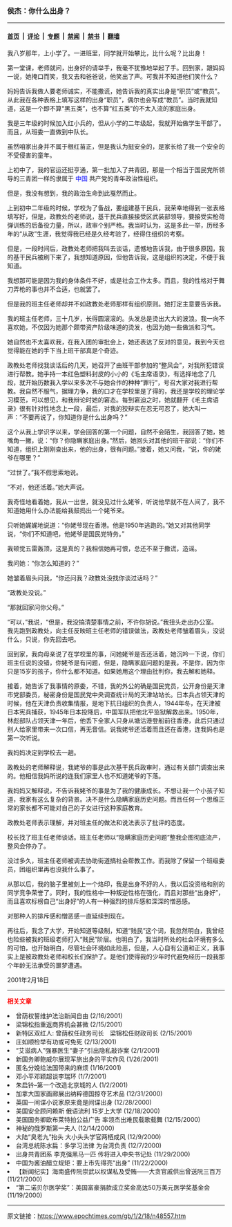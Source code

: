 ### 侯杰：你什么出身？

---

#### [首页](../../../..?n48557) &nbsp;|&nbsp; [评论](../../../../../epoch-comment?n48557) &nbsp;|&nbsp; [专题](../../../../../epoch-special?n48557) &nbsp;|&nbsp; [禁闻](../../../../../epoch-news?n48557) &nbsp;|&nbsp; [禁书](../../../../../books?n48557) &nbsp;|&nbsp; [翻墙](https://github.com/gfw-breaker/nogfw/blob/master/README.md?n48557)


<div class="post_content" id="artbody" itemprop="articleBody">
 <!-- article content begin -->
 <p>
  我八岁那年，上小学了。一进班里，同学就开始攀比，比什么呢？比出身！
 </p>
 <p>
  第一堂课，老师就问，出身好的请举手，我毫不犹豫地举起了手。回到家，跟妈妈一说，她掩口而笑，我又去和爸爸说，他笑出了声。可我并不知道他们笑什么？
 </p>
 <p>
  妈妈告诉我做人要老师诚实，不能撒谎，她告诉我的真实出身是“职员”或“教员”。从此我在各种表格上填写这样的出身“职员”，偶尔也会写成“教员”。当时我就知道，这是一个即不算“黑五类”，也不算“红五类”的不太入流的家庭出身。
 </p>
 <p>
  我是三年级的时候加入红小兵的，但从小学的二年级起，我就开始做学生干部了。而且，从班委一直做到中队长。
 </p>
 <p>
  虽然咱家出身并不属于根红苗正，但是我认为挺安全的，是家长给了我一个安全的不受侵害的童年。
 </p>
 <p>
  上初中了，我的官运还挺亨通，第一批加入了共青团，那是一个相当于国民党所领导的三青团一样的隶属于
  <ok href="http://www3.epochtimes.com/news/epochnews/main/2.html">
   <font color="blue">
    中国
   </font>
  </ok>
  共产党的青年政治性组织。
 </p>
 <p>
  但是，我没有想到，我的政治生命到此戛然而止。
 </p>
 <p>
  上到初中二年级的时候，学校为了备战，要组建基干民兵，我荣幸地得到一张表格填写好，但是，政教处的老师说，基干民兵直接接受区武装部领导，要接受实枪荷弹训练的后备役力量，所以，政审个别严格。我当时认为，这是多此一举，历经多年的“从政”生涯，我觉得我已经是久经考验了，经得住组织的考察。
 </p>
 <p>
  但是，一段时间后，政教处老师把我叫去谈话，遗憾地告诉我，由于很多原因，我的基干民兵被刷下来了，我想知道原因，但他告诉我，这是组织的决定，不便于我知道。
 </p>
 <p>
  我想那可能是因为我的身体条件不好，或是社会工作太多。而且，我的性格对于舞刀弄枪的事也并不合适，也就罢了。
 </p>
 <p>
  但是我的班主任老师却并不如政教处老师那样有组织原则。她打定主意要告诉我。
 </p>
 <p>
  我的班主任老师，三十几岁，长得圆滚滚的。头发总是烫出大大的波浪。我一向不喜欢她，不仅因为她那个颇带资产阶级味道的烫发，也因为她一些做派和习气。
 </p>
 <p>
  她自然也不太喜欢我，在我入团的审批会上，她还表达了反对的意见，我到今天也觉得能在她的手下当上班干部真是个奇迹。
 </p>
 <p>
  政教处老师找我谈话后的几天，她召开了由班干部参加的“整风会”，对我所犯错误进行帮教。她手持一本红色塑料封皮的小小的《毛主席语录》，有选择地念了几段，就开始历数我入学以来多次不与她合作的种种“罪行”，号召大家对我进行帮教。我自然不服气，据理力争，我的口才在学校里是了得的，我还是学校的理论学习模范，可以想见，和我辩论时她的窘态。每到窘迫之时，她就翻开《毛主席语录》很有针对性地念上一段，最后，对我的狡辩实在忍无可忍了，她大叫一声：“不要再说了，你知道你是什么出身吗？”
 </p>
 <p>
  这个从我上学识字以来，学会回答的第一个问题，自然不会陌生，我回答了她，她嘴角一撇，说：“你？你隐瞒家庭出身。”然后，她回头对其他的班干部说：“你们不知道，组织上刚刚查出来，他的出身，很有问题。”接着，她又问我，“说，你的姥爷在哪里？”
 </p>
 <p>
  “过世了。”我不假思索地说。
 </p>
 <p>
  “不对，他还活着。”她大声说。
 </p>
 <p>
  我奇怪地看着她，我从一出世，就没见过什么姥爷，听说他早就不在人间了，我不知道她用什么办法能给我鼓捣出一个姥爷来。
 </p>
 <p>
  只听她娓娓地说道：“你姥爷现在香港。他是1950年逃跑的。”她又对其他同学说，“你们不知道吧，他姥爷是国民党特务。”
 </p>
 <p>
  我顿觉五雷轰顶，这是真的？我相信她再可恨，总还不至于撒谎，造谣。
 </p>
 <p>
  我问她：“你怎么知道的？”
 </p>
 <p>
  她皱着眉头问我，“你还问我？政教处没找你谈过话吗？”
 </p>
 <p>
  “政教处没说。”
 </p>
 <p>
  “那就回家问你父母。”
 </p>
 <p>
  “可以，”我说，“但是，我没搞清楚事情之前，不许你胡说。”我扭头走出办公室。
  <br/>
  我先跑到政教处，向主任反映班主任老师的错误做法，政教处老师皱着眉头，没说什么，只说，你先回去吧。
 </p>
 <p>
  回到家，我向母亲说了在学校里的事，问她姥爷是否还活着，她沉吟一下说，你们班主任说的没错，你姥爷是有问题，但是，隐瞒家庭问题的是我，不是你，因为你只是15岁的孩子，你什么都不知道。如果她用这个理由批判你，我去解和她释。
 </p>
 <p>
  接着，她告诉了我事情的原委，不错，我的外公的确是国民党员，公开身份是天津市党部委员，秘密身份是国民党中央调查统计局的天津站站长。日本兵占领天津的时候，他在天津负责收集情报，是地下抗日组织的负责人，1944年冬，在天津被日本宪兵捕获，1945年日本投降后，中国军队把他北平监狱解救出来。1950年，林彪部队占领天津一年后，他丢下全家人只身从塘沽港登船前往香港，此后只通过别人给家里带来一次口信，再无音信。说我姥爷还活着而且还在香港，连我妈也是第一次听说。
 </p>
 <p>
  我妈妈决定到学校去一趟。
 </p>
 <p>
  政教处的老师解释说，我姥爷的事是此次基干民兵政审时，通过有关部门调查出来的。他相信我妈所说的连我们家里人也不知道姥爷的下落。
 </p>
 <p>
  我妈妈又解释说，不告诉我姥爷的事是为了我的健康成长。不想让我一个小孩子知道，我家有这么复杂的背景。决不是什么隐瞒家庭历史问题。而且任何一个思维正常的家长都不可能对自己的子女进行这种家庭教育。
 </p>
 <p>
  政教处老师表示理解，并对班主任的做法和说法表示了批评的态度。
 </p>
 <p>
  校长找了班主任老师谈话。班主任老师以“隐瞒家庭历史问题”整我企图彻底流产，整风会停办了。
 </p>
 <p>
  没过多久，班主任老师被调去协助街道搞社会帮教工作。而我除了保留一个班级委员，团组织里再也没我什么事了。
 </p>
 <p>
  从那以后，我的脑子里被刻上一个烙印，我是出身不好的人，我以后没资格和别的同学竞争荣誉了。同时，我的性格中一种叛逆性格在强化，而且对那些“出身好”，而且喜欢标榜自己“出身好”的人有一种强烈的排斥感和深深的憎恶感。
 </p>
 <p>
  对那种人的排斥感和憎恶感一直延续到现在。
 </p>
 <p>
  再往后，我念了大学，开始知道等级制，知道“贱民”这个词，我忽然明白，我曾经也险些被我的班级老师打入“贱民”阶层。也明白了，我当时所处的社会环境有多么的可怕，也开始明白，尽管社会环境如此险恶，但是，人心自有公道和正义，我事实上是被政教处老师和校长们保护了。是他们使得我的少年时代避免经历一段我那个年龄无法承受的噩梦遭遇。
 </p>
 <p>
  2001年2月18日
 </p>
 <hr/>
 <p>
  <b>
   <font color="red">
    相关文章
   </font>
  </b>
  <br/>
 </p>
 <li>
  <ok href="http://epochtimes.com/news/epochnews/newscontent.asp?ID=48121" target="_blank">
   曾荫权誓维护法治新闻自由
  </ok>
  (2/16/2001)
  <li>
   <ok href="http://epochtimes.com/news/epochnews/newscontent.asp?ID=47882" target="_blank">
    梁锦松指重返商界机会甚微
   </ok>
   (2/15/2001)
   <li>
    <ok href="http://epochtimes.com/news/epochnews/newscontent.asp?ID=47778" target="_blank">
     新特区双红人: 曾荫权任政务司长　梁锦松任财政司长
    </ok>
    (2/15/2001)
    <li>
     <ok href="http://epochtimes.com/news/epochnews/newscontent.asp?ID=46940" target="_blank">
      庄如顺检举有功或可免死
     </ok>
     (2/13/2001)
     <li>
      <ok href="http://epochtimes.com/news/epochnews/newscontent.asp?ID=41983" target="_blank">
       “艾滋病人”强暴医生“妻子”引出隐私敲诈案
      </ok>
      (2/1/2001)
      <li>
       <ok href="http://epochtimes.com/news/epochnews/newscontent.asp?ID=39592" target="_blank">
        新国务卿鲍威尔展现军旅出身的平实作风
       </ok>
       (1/26/2001)
       <li>
        <ok href="http://epochtimes.com/news/epochnews/newscontent.asp?ID=35528" target="_blank">
         匿名分娩给法国带来的麻烦
        </ok>
        (1/16/2001)
        <li>
         <ok href="http://epochtimes.com/news/epochnews/newscontent.asp?ID=31071" target="_blank">
          邓小平邓颖超谈李瑞环
         </ok>
         (1/7/2001)
         <li>
          <ok href="http://epochtimes.com/news/epochnews/newscontent.asp?ID=28943" target="_blank">
           朱启钤–第一个改造北京城的人
          </ok>
          (1/2/2001)
          <li>
           <ok href="http://epochtimes.com/news/epochnews/newscontent.asp?ID=28478" target="_blank">
            加拿大国家画廊展出纳粹德国掠夺艺术品
           </ok>
           (12/31/2000)
           <li>
            <ok href="http://epochtimes.com/news/epochnews/newscontent.asp?ID=27544" target="_blank">
             英国一间谍小说家原来竟是间谍出身
            </ok>
            (12/28/2000)
            <li>
             <ok href="http://epochtimes.com/news/epochnews/newscontent.asp?ID=25304" target="_blank">
              美国安全顾问赖斯 俄语流利 15岁上大学
             </ok>
             (12/18/2000)
             <li>
              <ok href="http://epochtimes.com/news/epochnews/newscontent.asp?ID=24773" target="_blank">
               美国国务卿欧布莱特拍公益广告 率领杰出难民载歌载舞
              </ok>
              (12/15/2000)
              <li>
               <ok href="http://epochtimes.com/news/epochnews/newscontent.asp?ID=24636" target="_blank">
                神秘的俄罗斯第一夫人
               </ok>
               (12/14/2000)
               <li>
                <ok href="http://epochtimes.com/news/epochnews/newscontent.asp?ID=23273" target="_blank">
                 大陆“臭老九”抬头  大小头头学官两栖成风
                </ok>
                (12/9/2000)
                <li>
                 <ok href="http://epochtimes.com/news/epochnews/newscontent.asp?ID=22709" target="_blank">
                  台湾总统陈水扁：多学习法律 为台湾负责
                 </ok>
                 (12/7/2000)
                 <li>
                  <ok href="http://epochtimes.com/news/epochnews/newscontent.asp?ID=20958" target="_blank">
                   出身共青团系 李克强黑马一匹 传将进入中央书记处
                  </ok>
                  (11/29/2000)
                  <li>
                   <ok href="http://epochtimes.com/news/epochnews/newscontent.asp?ID=11051" target="_blank">
                    中国为酱油醋立规矩：要上市先得亮“出身”
                   </ok>
                   (11/22/2000)
                   <li>
                    <ok href="http://epochtimes.com/news/epochnews/newscontent.asp?ID=10783" target="_blank">
                     【新闻纪实】海南盛传阮崇武以权谋私及受贿——大贪官戚供出曾送阮三百万
                    </ok>
                    (11/21/2000)
                    <li>
                     <ok href="http://epochtimes.com/news/epochnews/newscontent.asp?ID=10560" target="_blank">
                      “第二诺贝尔医学奖”：美国富豪捐款成立奖金高达50万美元医学奖基金会
                     </ok>
                     (11/19/2000)
                     <br/>
                     <!-- article content end -->
                     <div id="below_article_ad">
                     </div>
                    </li>
                   </li>
                  </li>
                 </li>
                </li>
               </li>
              </li>
             </li>
            </li>
           </li>
          </li>
         </li>
        </li>
       </li>
      </li>
     </li>
    </li>
   </li>
  </li>
 </li>
</div>


---

原文链接：https://www.epochtimes.com/gb/1/2/18/n48557.htm